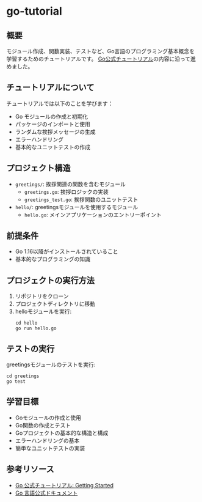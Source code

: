 # go-tutorial

## 概要
モジュール作成、関数実装、テストなど、Go言語のプログラミング基本概念を学習するためのチュートリアルです。
[Go公式チュートリアル](https://go.dev/doc/tutorial/getting-started)の内容に沿って進めました。

## チュートリアルについて
チュートリアルでは以下のことを学びます：
- Go モジュールの作成と初期化
- パッケージのインポートと使用
- ランダムな挨拶メッセージの生成
- エラーハンドリング
- 基本的なユニットテストの作成

## プロジェクト構造
- `greetings/`: 挨拶関連の関数を含むモジュール
  - `greetings.go`: 挨拶ロジックの実装
  - `greetings_test.go`: 挨拶関数のユニットテスト
- `hello/`: greetingsモジュールを使用するモジュール
  - `hello.go`: メインアプリケーションのエントリーポイント

## 前提条件
- Go 1.16以降がインストールされていること
- 基本的なプログラミングの知識

## プロジェクトの実行方法
1. リポジトリをクローン
2. プロジェクトディレクトリに移動
3. helloモジュールを実行:
   ```
   cd hello
   go run hello.go
   ```

## テストの実行
greetingsモジュールのテストを実行:
```
cd greetings
go test
```

## 学習目標
- Goモジュールの作成と使用
- Go関数の作成とテスト
- Goプロジェクトの基本的な構造と構成
- エラーハンドリングの基本
- 簡単なユニットテストの実装

## 参考リソース
- [Go 公式チュートリアル: Getting Started](https://go.dev/doc/tutorial/getting-started)
- [Go 言語公式ドキュメント](https://go.dev/doc/)
